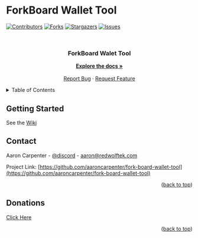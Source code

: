 # ForkBoard Wallet Tool

<div id="top"></div>
<!--
*** Thanks for checking out the Best-README-Template. If you have a suggestion
*** that would make this better, please fork the repo and create a pull request
*** or simply open an issue with the tag "enhancement".
*** Don't forget to give the project a star!
*** Thanks again! Now go create something AMAZING! :D
-->



<!-- PROJECT SHIELDS -->
<!--
*** I'm using markdown "reference style" links for readability.
*** Reference links are enclosed in brackets [ ] instead of parentheses ( ).
*** See the bottom of this document for the declaration of the reference variables
*** for contributors-url, forks-url, etc. This is an optional, concise syntax you may use.
*** https://www.markdownguide.org/basic-syntax/#reference-style-links
-->
[![Contributors][contributors-shield]][contributors-url]
[![Forks][forks-shield]][forks-url]
[![Stargazers][stars-shield]][stars-url]
[![Issues][issues-shield]][issues-url]

<!-- PROJECT LOGO -->
<br />
<div align="center">

<h3 align="center">ForkBoard Walet Tool</h3>

  <p align="center">
    <a href="https://github.com/aaroncarpenter/fork-board-wallet-tool"><strong>Explore the docs »</strong></a>
    <br />
    <br />
    <a href="https://github.com/aaroncarpenter/fork-board-wallet-tool/issues">Report Bug</a>
    ·
    <a href="https://github.com/aaroncarpenter/fork-board-wallet-tool/issues">Request Feature</a>
  </p>
</div>



<!-- TABLE OF CONTENTS -->
<details>
  <summary>Table of Contents</summary>
    <li>
      <a href="#getting-started">Getting Started</a>
    </li>
    <li><a href="#contributing">Contributing</a></li>
    <li><a href="#license">License</a></li>
    <li><a href="#contact">Contact</a></li>
    <li><a href="#acknowledgments">Acknowledgments</a></li>
  </ol>
</details>

<!-- GETTING STARTED -->
## Getting Started

See the <a href="https://github.com/aaroncarpenter/fork-board-wallet-tool/wiki">Wiki</a>

<!-- CONTACT -->
## Contact

Aaron Carpenter - [@discord](https://discordapp.com/users/872708817899646978) - aaron@redwolftek.com

Project Link: [https://github.com/aaroncarpenter/fork-board-wallet-tool](https://github.com/aaroncarpenter/fork-board-wallet-tool)

<p align="right">(<a href="#top">back to top</a>)</p>

## Donations

[Click Here](https://github.com/aaroncarpenter/fork-board/wiki/Donations)

<p align="right">(<a href="#top">back to top</a>)</p>

<!-- MARKDOWN LINKS & IMAGES -->
<!-- https://www.markdownguide.org/basic-syntax/#reference-style-links -->
[contributors-shield]: https://img.shields.io/github/contributors/aaroncarpenter/fork-board-wallet-tool.svg?style=for-the-badge
[contributors-url]: https://github.com/aaroncarpenter/fork-board-wallet-tool/graphs/contributors
[forks-shield]: https://img.shields.io/github/forks/aaroncarpenter/fork-board-wallet-tool.svg?style=for-the-badge
[forks-url]: https://github.com/aaroncarpenter/fork-board-wallet-tool/network/members
[stars-shield]: https://img.shields.io/github/stars/aaroncarpenter/fork-board-wallet-tool.svg?style=for-the-badge
[stars-url]: https://github.com/aaroncarpenter/fork-board-wallet-tool/stargazers
[issues-shield]: https://img.shields.io/github/issues/aaroncarpenter/fork-board-wallet-tool.svg?style=for-the-badge
[issues-url]: https://github.com/aaroncarpenter/fork-board-wallet-tool/issues
[license-shield]: https://img.shields.io/github/license/aaroncarpenter/fork-board-wallet-tool.svg?style=for-the-badge
[license-url]: https://github.com/aaroncarpenter/fork-board-wallet-tool/blob/master/LICENSE.txt
[linkedin-shield]: https://img.shields.io/badge/-LinkedIn-black.svg?style=for-the-badge&logo=linkedin&colorB=555
[linkedin-url]: https://linkedin.com/in/aaronmcarpenter
[product-screenshot]: images/screenshot.png

